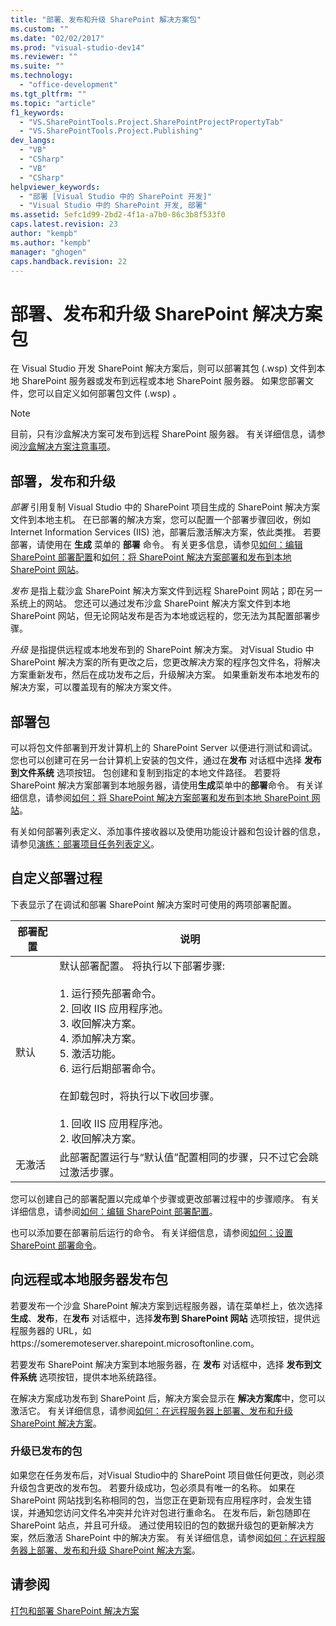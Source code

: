 ```yaml
---
title: "部署、发布和升级 SharePoint 解决方案包"
ms.custom: ""
ms.date: "02/02/2017"
ms.prod: "visual-studio-dev14"
ms.reviewer: ""
ms.suite: ""
ms.technology: 
  - "office-development"
ms.tgt_pltfrm: ""
ms.topic: "article"
f1_keywords: 
  - "VS.SharePointTools.Project.SharePointProjectPropertyTab"
  - "VS.SharePointTools.Project.Publishing"
dev_langs: 
  - "VB"
  - "CSharp"
  - "VB"
  - "CSharp"
helpviewer_keywords: 
  - "部署 [Visual Studio 中的 SharePoint 开发]"
  - "Visual Studio 中的 SharePoint 开发, 部署"
ms.assetid: 5efc1d99-2bd2-4f1a-a7b0-86c3b8f533f0
caps.latest.revision: 23
author: "kempb"
ms.author: "kempb"
manager: "ghogen"
caps.handback.revision: 22
---
```

# 部署、发布和升级 SharePoint 解决方案包
  在 Visual Studio 开发 SharePoint 解决方案后，则可以部署其包 \(.wsp\) 文件到本地 SharePoint 服务器或发布到远程或本地 SharePoint 服务器。  如果您部署文件，您可以自定义如何部署包文件 \(.wsp\) 。  
  
> [!NOTE]  
>  目前，只有沙盒解决方案可发布到远程 SharePoint 服务器。  有关详细信息，请参阅[沙盒解决方案注意事项](../sharepoint/sandboxed-solution-considerations.md)。  
  
## 部署，发布和升级  
 *部署* 引用复制 Visual Studio 中的 SharePoint 项目生成的 SharePoint 解决方案文件到本地主机。  在已部署的解决方案，您可以配置一个部署步骤回收，例如 Internet Information Services \(IIS\) 池，部署后激活解决方案，依此类推。  若要部署，请使用在 **生成** 菜单的 **部署** 命令。  有关更多信息，请参见[如何：编辑 SharePoint 部署配置](../sharepoint/how-to-edit-a-sharepoint-deployment-configuration.md)和[如何：将 SharePoint 解决方案部署和发布到本地 SharePoint 网站](../sharepoint/how-to-deploy-and-publish-a-sharepoint-solution-to-a-local-sharepoint-site.md)。  
  
 *发布* 是指上载沙盒 SharePoint 解决方案文件到远程 SharePoint 网站；即在另一系统上的网站。  您还可以通过发布沙盒 SharePoint 解决方案文件到本地 SharePoint 网站，但无论网站发布是否为本地或远程的，您无法为其配置部署步骤。  
  
 *升级* 是指提供远程或本地发布到的 SharePoint 解决方案。  对Visual Studio 中 SharePoint 解决方案的所有更改之后，您更改解决方案的程序包文件名，将解决方案重新发布，然后在成功发布之后，升级解决方案。  如果重新发布本地发布的解决方案，可以覆盖现有的解决方案文件。  
  
## 部署包  
 可以将包文件部署到开发计算机上的 SharePoint Server 以便进行测试和调试。  您也可以创建可在另一台计算机上安装的包文件，通过在**发布** 对话框中选择 **发布到文件系统** 选项按钮。  包创建和复制到指定的本地文件路径。  若要将 SharePoint 解决方案部署到本地服务器，请使用**生成**菜单中的**部署**命令。  有关详细信息，请参阅[如何：将 SharePoint 解决方案部署和发布到本地 SharePoint 网站](../sharepoint/how-to-deploy-and-publish-a-sharepoint-solution-to-a-local-sharepoint-site.md)。  
  
 有关如何部署列表定义、添加事件接收器以及使用功能设计器和包设计器的信息，请参见[演练：部署项目任务列表定义](../sharepoint/walkthrough-deploying-a-project-task-list-definition.md)。  
  
## 自定义部署过程  
 下表显示了在调试和部署 SharePoint 解决方案时可使用的两项部署配置。  
  
|部署配置|说明|  
|----------|--------|  
|默认|默认部署配置。  将执行以下部署步骤:<br /><br /> 1.  运行预先部署命令。<br />2.  回收 IIS 应用程序池。<br />3.  收回解决方案。<br />4.  添加解决方案。<br />5.  激活功能。<br />6.  运行后期部署命令。<br /><br /> 在卸载包时，将执行以下收回步骤。<br /><br /> 1.  回收 IIS 应用程序池。<br />2.  收回解决方案。|  
|无激活|此部署配置运行与“默认值”配置相同的步骤，只不过它会跳过激活步骤。|  
  
 您可以创建自己的部署配置以完成单个步骤或更改部署过程中的步骤顺序。  有关详细信息，请参阅[如何：编辑 SharePoint 部署配置](../sharepoint/how-to-edit-a-sharepoint-deployment-configuration.md)。  
  
 也可以添加要在部署前后运行的命令。  有关详细信息，请参阅[如何：设置 SharePoint 部署命令](../sharepoint/how-to-set-sharepoint-deployment-commands.md)。  
  
## 向远程或本地服务器发布包  
 若要发布一个沙盒 SharePoint 解决方案到远程服务器，请在菜单栏上，依次选择 **生成**、**发布**，在**发布** 对话框中，选择**发布到 SharePoint 网站** 选项按钮，提供远程服务器的 URL，如 https:\/\/someremoteserver.sharepoint.microsoftonline.com。  
  
 若要发布 SharePoint 解决方案到本地服务器，在 **发布** 对话框中，选择 **发布到文件系统** 选项按钮，提供本地系统路径。  
  
 在解决方案成功发布到 SharePoint 后，解决方案会显示在 **解决方案库**中，您可以激活它。  有关详细信息，请参阅[如何：在远程服务器上部署、发布和升级 SharePoint 解决方案](../sharepoint/how-to-deploy-publish-and-upgrade-sharepoint-solutions-on-a-remote-server.md)。  
  
### 升级已发布的包  
 如果您在任务发布后，对Visual Studio中的 SharePoint 项目做任何更改，则必须升级包含更改的发布包。  若要升级成功，包必须具有唯一的名称。  如果在 SharePoint 网站找到名称相同的包，当您正在更新现有应用程序时，会发生错误，并通知您访问文件名冲突并允许对包进行重命名。  在发布后，新包随即在 SharePoint 站点，并且可升级。  通过使用较旧的包的数据升级包的更新解决方案，然后激活 SharePoint 中的解决方案。  有关详细信息，请参阅[如何：在远程服务器上部署、发布和升级 SharePoint 解决方案](../sharepoint/how-to-deploy-publish-and-upgrade-sharepoint-solutions-on-a-remote-server.md)。  
  
## 请参阅  
 [打包和部署 SharePoint 解决方案](../sharepoint/packaging-and-deploying-sharepoint-solutions.md)  
  
  